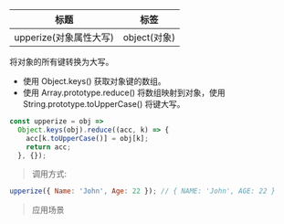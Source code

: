 | 标题                   | 标签         |
| ---------------------- | ------------ |
| upperize(对象属性大写) | object(对象) |

将对象的所有键转换为大写。

- 使用 Object.keys() 获取对象键的数组。
- 使用 Array.prototype.reduce() 将数组映射到对象，使用 String.prototype.toUpperCase() 将键大写。

```js
const upperize = obj =>
  Object.keys(obj).reduce((acc, k) => {
    acc[k.toUpperCase()] = obj[k];
    return acc;
  }, {});
```

> 调用方式:

```js
upperize({ Name: 'John', Age: 22 }); // { NAME: 'John', AGE: 22 }
```

> 应用场景
